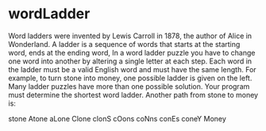 # wordLadder
Word ladders were invented by Lewis Carroll in 1878, the author of Alice in Wonderland. A ladder is a sequence of words that starts at the starting word, ends at the ending word, In a word ladder puzzle you have to change one word into another by altering a single letter at each step. Each word in the ladder must be a valid English word and must have the same length. For example, to turn stone into money, one possible ladder is given on the left.
Many ladder puzzles have more than one possible solution. Your program must determine the shortest word ladder. Another path from stone to money is:

stone
Atone
aLone
Clone
clonS
cOons
coNns
conEs
coneY
Money

